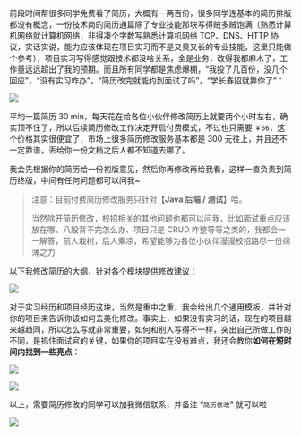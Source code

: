 前段时间帮很多同学免费看了简历，大概有一两百份，很多同学连基本的简历排版都没有概念，一份技术岗的简历通篇除了专业技能那块写得贼多贼饱满（熟悉计算机网络就计算机网络，非得凑个字数写熟悉计算机网络 TCP、DNS、HTTP 协议，实话实说，能力应该体现在项目实习而不是又臭又长的专业技能，这里只能做个参考），项目实习写得感觉跟技术都没啥关系，全是业务，改得我都麻木了，工作量远远超出了我的预期。而且所有同学都是焦虑爆棚，“我投了几百份，没几个回应”，“没有实习咋办”，“简历改完就能约到面试了吗”，“学长春招就靠你了”：

![](https://cs-wiki.oss-cn-shanghai.aliyuncs.com/image-20230325215821713.png)

平均一篇简历 30 min，每天花在给各位小伙伴修改简历上就要两个小时左右，确实顶不住了，所以后续简历修改工作决定开启付费模式，不过也只需要 `￥66`，这个价格其实很便宜了，市场上很多简历修改服务基本都是 300 元往上，并且还不一定靠谱，丢给你一份文档之后人都不知道去哪了。

我会先根据你的简历给一份初版意见，然后你再修改再给我看，这样一直负责到简历终版，中间有任何问题都可以问我~

> 注意：目前付费简历修改服务只针对【**Java 后端 / 测试**】哈。
>
> 当然除开简历修改，校招相关的其他问题也都可以问我，比如面试重点应该放在哪、八股背不完怎么办、项目只是 CRUD 咋整等等之类的，我都会一一解答，前人栽树，后人乘凉，希望能够为各位小伙伴漫漫校招路尽一份绵薄之力

以下我修改简历的大纲，针对各个模块提供修改建议：

![](https://cs-wiki.oss-cn-shanghai.aliyuncs.com/img/image-20230226204420877.png)

对于实习经历和项目经历这块，当然是重中之重，我会给出几个通用模板，并针对你的项目来告诉你该如何去美化修改。事实上，如果没有实习的话，现在的项目越来越趋同，所以怎么写就非常重要，如何和别人写得不一样，突出自己所做工作的不同，是抓住面试官的关键，如果你的项目实在没有难点，我还会教你**如何在短时间内找到一些亮点**：

![](https://cs-wiki.oss-cn-shanghai.aliyuncs.com/img/image-20230226204553039.png)

![](https://cs-wiki.oss-cn-shanghai.aliyuncs.com/img/image-20230226204641275.png)

以上，需要简历修改的同学可以加我微信联系，并备注 “`简历修改`” 就可以啦

![](https://cs-wiki.oss-cn-shanghai.aliyuncs.com/img/image-20230226204659020.png)